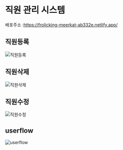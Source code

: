 # 직원 관리 시스템

배포주소 :https://frolicking-meerkat-ab332e.netlify.app/

## 직원등록

![직원등록](https://im.ezgif.com/tmp/ezgif-1-bca4cdb3cd.gif)

## 직원삭제

![직원삭제](https://im.ezgif.com/tmp/ezgif-1-8435bf6cdb.gif)

## 직원수정

![직원수정](https://im.ezgif.com/tmp/ezgif-1-6955ca35cd.gif)

## userflow

![userflow](https://github.com/KDT1-FE/Y_FE_JAVASCRIPT_PICTURE/assets/134940630/50ad8421-5253-425e-907e-1cb93e9778f7)
